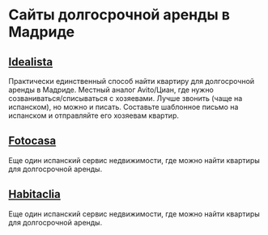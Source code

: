 # Сайты долгосрочной аренды в Мадриде

## [Idealista](https://www.idealista.com/)
Практически единственный способ найти квартиру для долгосрочной аренды в Мадриде.
Местный аналог Avito/Циан, где нужно созваниваться/списываться с хозяевами.
Лучше звонить (чаще на испанском), но можно и писать. Составьте шаблонное письмо на испанском и отправляйте его хозяевам квартир.

## [Fotocasa](https://www.fotocasa.es/es/)
Еще один испанский сервис недвижимости, где можно найти квартиры для долгосрочной аренды.

## [Habitaclia](https://www.habitaclia.com/)
Еще один испанский сервис недвижимости, где можно найти квартиры для долгосрочной аренды.
